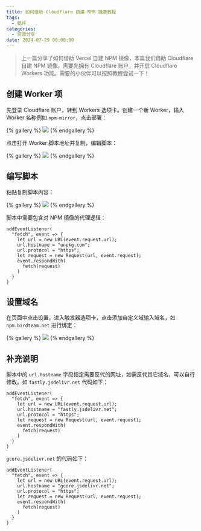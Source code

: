 ```yaml
---
title: 如何借助 Cloudflare 自建 NPM 镜像教程
tags:
  - 稿件
categories:
  - 资源分享
date: 2024-07-29 00:00:00
---
```


> 上一篇分享了如何借助 Vercel 自建 NPM 镜像，本篇我们借助 Cloudflare 自建 NPM 镜像。需要先拥有 Cloudflare 账户，并开启 Cloudflare Workers 功能。需要的小伙伴可以按照教程尝试一下！

<!-- more -->

## 创建 Worker 项

先登录 Cloudflare 账户，转到 Workers 选项卡。创建一个新 Worker，输入 Worker 名称例如 `npm-mirror`，点击部署：

{% gallery %}
![](https://cdn.dusays.com/2024/07/732-1.jpg)
{% endgallery %}

点击打开 Worker 脚本地址并复制，编辑脚本：

{% gallery %}
![](https://cdn.dusays.com/2024/07/732-2.jpg)
{% endgallery %}

## 编写脚本

粘贴复制脚本内容：

{% gallery %}
![](https://cdn.dusays.com/2024/07/732-3.jpg)
{% endgallery %}

脚本中需要包含对 NPM 镜像的代理逻辑：
   
```
addEventListener(
  "fetch", event => {
    let url = new URL(event.request.url);
    url.hostname = "unpkg.com";
    url.protocol = "https";
    let request = new Request(url, event.request);
    event.respondWith(
      fetch(request)
    )
  }
)
```

## 设置域名

在页面中点击设置，进入触发器选项卡，点击添加自定义域输入域名，如 `npm.birdteam.net` 进行绑定：

{% gallery %}
![](https://cdn.dusays.com/2024/07/732-4.jpg)
{% endgallery %}

## 补充说明

脚本中的 `url.hostname` 字段指定需要反代的网址，如需反代其它域名，可以自行修改。如 `fastly.jsdelivr.net` 代码如下：

```
addEventListener(
  "fetch", event => {
    let url = new URL(event.request.url);
    url.hostname = "fastly.jsdelivr.net";
    url.protocol = "https";
    let request = new Request(url, event.request);
    event.respondWith(
      fetch(request)
    )
  }
)
```

`gcore.jsdelivr.net` 的代码如下：

```
addEventListener(
  "fetch", event => {
    let url = new URL(event.request.url);
    url.hostname = "gcore.jsdelivr.net";
    url.protocol = "https";
    let request = new Request(url, event.request);
    event.respondWith(
      fetch(request)
    )
  }
)
```